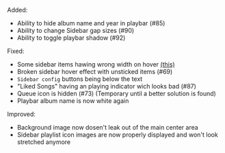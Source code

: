 Added:
- Ability to hide album name and year in playbar (#85)
- Ability to change Sidebar gap sizes (#90)
- Ability to toggle playbar shadow (#92)

Fixed:
- Some sidebar items hawing wrong width on hover [(this)](https://github.com/JulienMaille/dribbblish-dynamic-theme/issues/87#issuecomment-954305428)
- Broken sidebar hover effect with unsticked items (#69)
- `Sidebar config` buttons being below the text
- "Liked Songs" having an playing indicator wich looks bad (#87)
- Queue icon is hidden (#73) (Temporary until a better solution is found)
- Playbar album name is now white again

Improved: 
- Background image now dosen't leak out of the main center area
- Sidebar playlist icon images are now properly displayed and won't look stretched anymore